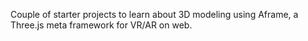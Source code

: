 Couple of starter projects to learn about 3D modeling using Aframe, a Three.js meta framework for VR/AR on web.
